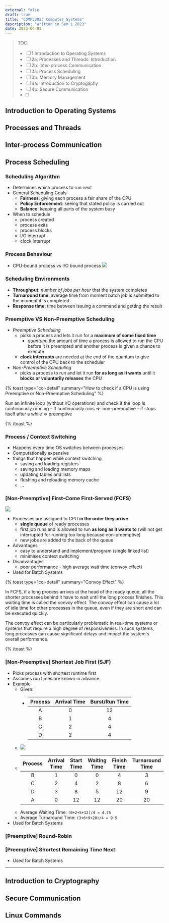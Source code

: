 ```yaml
---
external: false
draft: true
title: "COMP30023 Computer Systems"
description: "Written in Sem 1 2023"
date: 2023-06-01
---
```


> TOC:
>
> - [ ] 1 Introduction to Operating Systems
> - [ ] 2a: Processes and Threads: Introduction
> - [ ] 2b: Inter-process Communication
> - [ ] 3a: Process Scheduling
> - [ ] 3b: Memory Management
> - [ ] 4a: Introduction to Cryptogaphy
> - [ ] 4b: Secure Communication
> - [ ]

## Introduction to Operating Systems

## Processes and Threads

## Inter-process Communication

## Process Scheduling

### Scheduling Algorithm

- Determines which process to run next
- General Scheduling Goals
  - **Fairness**: giving each process a fair share of the CPU
  - **Policy Enforcement**: seeing that stated policy is carried out
  - **Balance**: keeping all parts of the system busy
- When to schedule
  - process created
  - process exits
  - process blocks
  - I/O interrupt
  - clock interrupt

### Process Behaviour

- CPU-bound process vs I/O bound process
  ![](/assets/comp30023/process-behaviour.excalidraw.png)

### Scheduling Environments

- **Throughput**: _number of jobs per hour_ that the system completes
- **Turnaround time**: average time from moment batch job is submitted to the moment it is completed
- **Response time**: time between issuing a command and getting the result

### Preemptive VS Non-Preemptive Scheduling

- _Preemptive Scheduling_
  - picks a process and lets it run for a **maximum of some fixed time**
    - _quantum_: the amount of time a process is allowed to run the CPU before it is preempted and another process is given a chance to execute
  - **clock interrupts** are needed at the end of the quantum to give control of the CPU back to the scheduler
- _Non-Preemptive Scheduling_
  - picks a process to run and let it run **for as long as it wants** until it **blocks or voluntarily releases** the CPU

{% toast type="col-detail" summary="How to check if a CPU is using Preemptive or Non-Preemptive Scheduling" %}

Run an infinite loop (without I/O operations) and check if the loop is continuously running – if continuously runs ⇒  non-preemptive – if stops itself after a while ⇒ preemptive

{% /toast %}

### Process / Context Switching

- Happens every time OS switches between processes
- Computationally expensive
- things that happen while context switching
  - saving and loading registers
  - saving and loading memory maps
  - updating tables and lists
  - flushing and reloading memory cache
  - ...

### [Non-Preemptive] First-Come First-Served (FCFS)

![](/assets/comp30023/fcfs.excalidraw.png)

- Processes are assigned to CPU **in the order they arrive**
  - **single queue** of ready processes
  - first job runs and is allowed to run **as long as it wants to** (will not get interrupted for running too long because non-preemptive)
  - new jobs are added to the back of the queue
- Advantages
  - easy to understand and implement/program (single linked list)
  - minimises context switching
- Disadvantages
  - poor performance - high average wait time (convoy effect)
- Used for Batch Systems

{% toast type="col-detail" summary="Convoy Effect" %}

In FCFS, if a long process arrives at the head of the ready queue, all the shorter processes behind it have to wait until the long process finishes. This waiting time is called the convoy effect. The convoy effect can cause a lot of idle time for other processes in the queue, even if they are short and can be executed quickly.

The convoy effect can be particularly problematic in real-time systems or systems that require a high degree of responsiveness. In such systems, long processes can cause significant delays and impact the system's overall performance.

{% /toast %}

### [Non-Preemptive] Shortest Job First (SJF)

- Picks process with shortest runtime first
- Assumes run times are known in advance
- Example
  - Given:
    - | Process | Arrival Time | Burst/Run Time |
      | :-----: | :----------: | :------------: |
      |    A    |      0       |       12       |
      |    B    |      1       |       4        |
      |    C    |      2       |       4        |
      |    D    |      2       |       4        |
  - ![](/assets/comp30023/sjf.excalidraw.png)
  - | Process | Arrival Time | Start Time | Waiting Time | Finish Time | Turnaround Time |
    | :-----: | :----------: | :--------: | :----------: | :---------: | :-------------: |
    |    B    |      1       |     0      |      0       |      4      |        3        |
    |    C    |      2       |     4      |      2       |      8      |        6        |
    |    D    |      3       |     8      |      5       |     12      |        9        |
    |    A    |      0       |     12     |      12      |     20      |       20        |
  - Average Waiting Time: `(0+2+5+12)/4 = 4.75`
  - Average Turnaround Time: `(3+6+9+20)/4 = 9.5`
- Used for Batch Systems

### [Preemptive] Round-Robin

### [Preemptive] Shortest Remaining Time Next

- Used for Batch Systems

---

## Introduction to Cryptography

## Secure Communication

## Linux Commands
